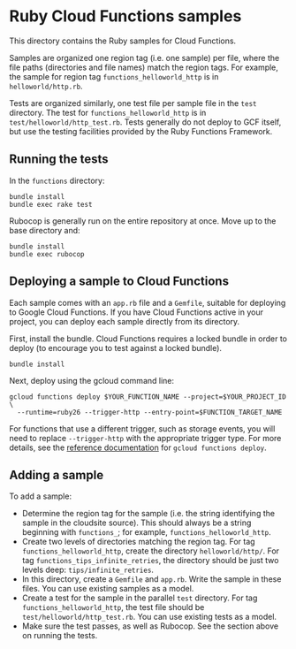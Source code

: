 # Ruby Cloud Functions samples

This directory contains the Ruby samples for Cloud Functions.

Samples are organized one region tag (i.e. one sample) per file, where the file
paths (directories and file names) match the region tags. For example, the
sample for region tag `functions_helloworld_http` is in `helloworld/http.rb`.

Tests are organized similarly, one test file per sample file in the `test`
directory. The test for `functions_helloworld_http` is in
`test/helloworld/http_test.rb`. Tests generally do not deploy to GCF itself,
but use the testing facilities provided by the Ruby Functions Framework.

## Running the tests

In the `functions` directory:

```
bundle install
bundle exec rake test
```

Rubocop is generally run on the entire repository at once. Move up to the base
directory and:

```
bundle install
bundle exec rubocop
```

## Deploying a sample to Cloud Functions

Each sample comes with an `app.rb` file and a `Gemfile`, suitable for deploying
to Google Cloud Functions. If you have Cloud Functions active in your project,
you can deploy each sample directly from its directory.

First, install the bundle. Cloud Functions requires a locked bundle in order
to deploy (to encourage you to test against a locked bundle).

```
bundle install
```

Next, deploy using the gcloud command line:

```
gcloud functions deploy $YOUR_FUNCTION_NAME --project=$YOUR_PROJECT_ID \
  --runtime=ruby26 --trigger-http --entry-point=$FUNCTION_TARGET_NAME
```

For functions that use a different trigger, such as storage events, you will
need to replace `--trigger-http` with the appropriate trigger type. For more
details, see the
[reference documentation](https://cloud.google.com/sdk/gcloud/reference/functions/deploy)
for `gcloud functions deploy`.

## Adding a sample

To add a sample:

 *  Determine the region tag for the sample (i.e. the string identifying the
    sample in the cloudsite source). This should always be a string beginning
    with `functions_`; for example, `functions_helloworld_http`.
 *  Create two levels of directories matching the region tag. For tag
    `functions_helloworld_http`, create the directory `helloworld/http/`. For
    tag `functions_tips_infinite_retries`, the directory should be just two
    levels deep: `tips/infinite_retries`.
 *  In this directory, create a `Gemfile` and `app.rb`. Write the sample in
    these files. You can use existing samples as a model.
 *  Create a test for the sample in the parallel `test` directory. For tag
    `functions_helloworld_http`, the test file should be
    `test/helloworld/http_test.rb`. You can use existing tests as a model.
 *  Make sure the test passes, as well as Rubocop. See the section above on
    running the tests.

